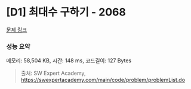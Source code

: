 # [D1] 최대수 구하기 - 2068 

[문제 링크](https://swexpertacademy.com/main/code/problem/problemDetail.do?contestProbId=AV5QQhbqA4QDFAUq) 

### 성능 요약

메모리: 58,504 KB, 시간: 148 ms, 코드길이: 127 Bytes



> 출처: SW Expert Academy, https://swexpertacademy.com/main/code/problem/problemList.do